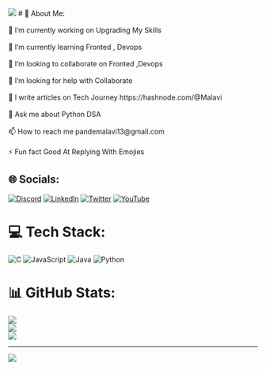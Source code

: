 

<img src="https://newrelic.com/sites/default/files/2021-04/good-programmer-banner-final.jpg">
# 💫 About Me:
<br><br>    🔭 I’m currently working on Upgrading My Skills<br><br>    🌱 I’m currently learning Fronted , Devops<br><br>    👯 I’m looking to collaborate on Fronted ,Devops<br><br>    🤝 I’m looking for help with Collaborate<br><br>    📝 I write articles on Tech Journey https://hashnode.com/@Malavi<br><br>    💬 Ask me about Python DSA<br><br>    📫 How to reach me pandemalavi13@gmail.com<br><br>    ⚡ Fun fact Good At Replying With Emojies<br>


## 🌐 Socials:
[![Discord](https://img.shields.io/badge/Discord-%237289DA.svg?logo=discord&logoColor=white)](htttps://discord.gg/Molavi#4840) [![LinkedIn](https://img.shields.io/badge/LinkedIn-%230077B5.svg?logo=linkedin&logoColor=white)](https://linkedin.com/in/malavipande) [![Twitter](https://img.shields.io/badge/Twitter-%231DA1F2.svg?logo=Twitter&logoColor=white)](https://twitter.com/molavi_418) [![YouTube](https://img.shields.io/badge/YouTube-%23FF0000.svg?logo=YouTube&logoColor=white)](https://youtube.com/c/MalaviPande) 

# 💻 Tech Stack:
![C](https://img.shields.io/badge/c-%2300599C.svg?style=for-the-badge&logo=c&logoColor=white) ![JavaScript](https://img.shields.io/badge/javascript-%23323330.svg?style=for-the-badge&logo=javascript&logoColor=%23F7DF1E) ![Java](https://img.shields.io/badge/java-%23ED8B00.svg?style=for-the-badge&logo=java&logoColor=white) ![Python](https://img.shields.io/badge/python-3670A0?style=for-the-badge&logo=python&logoColor=ffdd54)
# 📊 GitHub Stats:
![](https://github-readme-stats.vercel.app/api?username=Malavi1&theme=dark&hide_border=false&include_all_commits=true&count_private=true)<br/>
![](https://github-readme-streak-stats.herokuapp.com/?user=Malavi1&theme=dark&hide_border=false)<br/>
![](https://github-readme-stats.vercel.app/api/top-langs/?username=Malavi1&theme=dark&hide_border=false&include_all_commits=true&count_private=true&layout=compact)

---
[![](https://visitcount.itsvg.in/api?id=Malavi1&icon=0&color=0)](https://visitcount.itsvg.in)

<!-- Proudly created with GPRM ( https://gprm.itsvg.in ) -->

